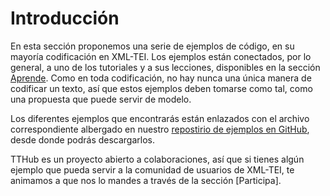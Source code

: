 # Introducción

En esta sección proponemos una serie de ejemplos de código, en su mayoría codificación en XML-TEI. Los ejemplos están conectados, por lo general, a uno de los tutoriales y a sus lecciones, disponibles en la sección [Aprende](https://tthub.io/aprende). Como en toda codificación, no hay nunca una única manera de codificar un texto, así que estos ejemplos deben tomarse como tal, como una propuesta que puede servir de modelo.

Los diferentes ejemplos que encontrarás están enlazados con el archivo correspondiente albergado en nuestro [repostirio de ejemplos en GitHub](https://github.com/tthub-repo/ejemplos/), desde donde podrás descargarlos. 

TTHub es un proyecto abierto a colaboraciones, así que si tienes algún ejemplo que pueda servir a la comunidad de usuarios de XML-TEI, te animamos a que nos lo mandes a través de la sección [Participa]. 
